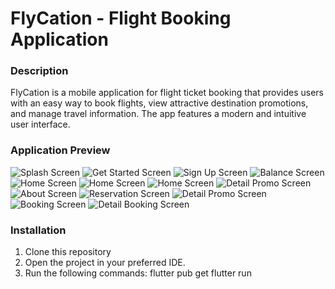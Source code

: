 # FlyCation - Flight Booking Application

### Description
FlyCation is a mobile application for flight ticket booking that provides users with an easy way to book flights, view attractive destination promotions, and manage travel information. The app features a modern and intuitive user interface.

### Application Preview

![Splash Screen](assets/splash_screen.jpg)
![Get Started Screen](assets/get_started.jpg)
![Sign Up Screen](assets/sign_up.jpg)
![Balance Screen](assets/balance.jpg)
![Home Screen](assets/home1.jpg)
![Home Screen](assets/home2.jpg)
![Home Screen](assets/home3.jpg)
![Detail Promo Screen](assets/promo.jpg)
![About Screen](assets/about_pemesanan.jpg)
![Reservation Screen](assets/reservation.jpg)
![Detail Promo Screen](assets/promo.jpg)
![Booking Screen](assets/booking.jpg)
![Detail Booking Screen](assets/detail_booking.jpg)

### Installation
1. Clone this repository
2. Open the project in your preferred IDE.
3. Run the following commands:
   flutter pub get
   flutter run





